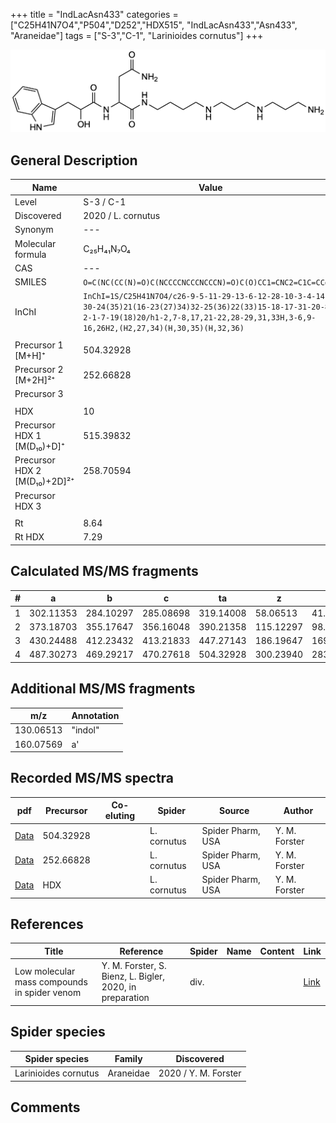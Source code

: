 +++
title = "IndLacAsn433"
categories = ["C25H41N7O4","P504","D252","HDX515",
"IndLacAsn433","Asn433",
"Araneidae"]
tags = ["S-3","C-1",
"Larinioides cornutus"]
+++

![](/img/IndLacAsn433.png)

## General Description

| Name                       | Value              |
|----------------------------|--------------------|
| Level                      | S-3 / C-1          |
| Discovered                 | 2020 / L. cornutus |
| Synonym                    | ---                |
| Molecular formula            | C₂₅H₄₁N₇O₄           |
| CAS                          | ---                  |
| SMILES | `O=C(NC(CC(N)=O)C(NCCCCNCCCNCCCN)=O)C(O)CC1=CNC2=C1C=CC=C2`  |
| InChI  | `InChI=1S/C25H41N7O4/c26-9-5-11-29-13-6-12-28-10-3-4-14-30-24(35)21(16-23(27)34)32-25(36)22(33)15-18-17-31-20-8-2-1-7-19(18)20/h1-2,7-8,17,21-22,28-29,31,33H,3-6,9-16,26H2,(H2,27,34)(H,30,35)(H,32,36)`  |
|                              |                      |
| Precursor 1 [M+H]⁺           | 504.32928            |
| Precursor 2 [M+2H]²⁺         | 252.66828            |
| Precursor 3                  |                      |
|                              |                      |
| HDX                          | 10                   |
| Precursor HDX 1 [M(D₁₀)+D]⁺   | 515.39832            |
| Precursor HDX 2 [M(D₁₀)+2D]²⁺ | 258.70594            |
| Precursor HDX 3            |                    |
|                            |                    |
| Rt                         | 8.64                   |
| Rt HDX                     | 7.29                   |

## Calculated MS/MS fragments

| # | a         | b         | c         | ta        | z         | y         | tz        |
|---|-----------|-----------|-----------|-----------|-----------|-----------|-----------|
| 1 | 302.11353 | 284.10297 | 285.08698 | 319.14008 | 58.06513 | 41.03858 | 75.09167 |
| 2 | 373.18703 | 355.17647 | 356.16048 | 390.21358 | 115.12297 | 98.09643 | 132.14952 |
| 3 | 430.24488 | 412.23432 | 413.21833 | 447.27143 | 186.19647 | 169.16993 | 203.22302 |
| 4 | 487.30273 | 469.29217 | 470.27618 | 504.32928 | 300.23940 | 283.21285 | 317.26595 |

## Additional MS/MS fragments

| m/z | Annotation |
|-----|------------|
| 130.06513  | "indol"    |
| 160.07569  | a'         |

## Recorded MS/MS spectra

| pdf                                             | Precursor | Co-eluting | Spider      | Source                       | Author        |
|-------------------------------------------------|-----------|------------|-------------|------------------------------|---------------|
| [Data](/pdf/L-cornutus/504_IndLacAsn433_Lc.pdf) | 504.32928 |           | L. cornutus | Spider Pharm, USA | Y. M. Forster |
| [Data](/pdf/L-cornutus/504_IndLacAsn433_Lc_2.pdf) | 252.66828 |           | L. cornutus | Spider Pharm, USA | Y. M. Forster |
| [Data](/pdf/L-cornutus/504_IndLacAsn433_Lc_HDX.pdf) | HDX |           | L. cornutus | Spider Pharm, USA | Y. M. Forster |


## References

| Title | Reference | Spider | Name | Content | Link |
|-------|-----------|--------|------|---------|------|
| Low molecular mass compounds in spider venom      | Y. M. Forster, S. Bienz, L. Bigler, 2020, in preparation          | div.       |   |   | [Link](unknown) |

## Spider species

| Spider species     | Family     | Discovered           |
|--------------------|------------|----------------------|
| Larinioides cornutus | Araneidae | 2020 / Y. M. Forster |


## Comments